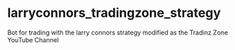 # larryconnors_tradingzone_strategy
Bot for trading with the larry connors strategy modified as the Tradinz Zone YouTube Channel
